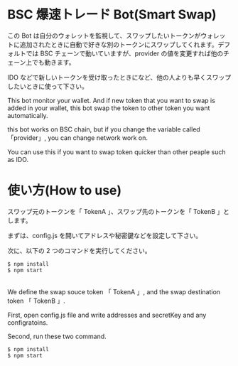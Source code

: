# BSC 爆速トレード Bot(Smart Swap)

この Bot は自分のウォレットを監視して、スワップしたいトークンがウォレットに追加されたときに自動で好きな別のトークンにスワップしてくれます。デフォルトでは BSC チェーンで動いていますが、provider の値を変更すれば他のチェーン上でも動きます。

IDO などで新しいトークンを受け取ったときになど、他の人よりも早くスワップしたいときに使って下さい。

This bot monitor your wallet. And if new token that you want to swap is added in your wallet, this bot swap the token to other token you want automatically.

this bot works on BSC chain, but if you change the variable called 「provider」, you can change network work on.

You can use this if you want to swap token quicker than other peaple such as IDO.

# 使い方(How to use)

スワップ元のトークンを「 TokenA 」、スワップ先のトークンを「 TokenB 」とします。

まずは、config.js を開いてアドレスや秘密鍵などを設定して下さい。

次に、以下の 2 つのコマンドを実行してください。

```
$ npm install
$ npm start
```

<br>
We define the swap souce token 「 TokenA 」, and the swap destination token 「 TokenB 」.

First, open config.js file and write addresses and secretKey and any configratoins.

Second, run these two command.

```
$ npm install
$ npm start
```
